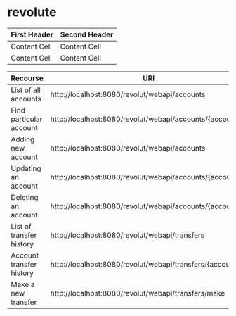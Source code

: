 # revolute

| First Header  | Second Header |
| ------------- | ------------- |
| Content Cell  | Content Cell  |
| Content Cell  | Content Cell  |


| Recourse |	URI	| Method |
|----------|------|--------|
| List of all accounts |	http://localhost:8080/revolut/webapi/accounts |	GET |
| Find particular account |	http://localhost:8080/revolut/webapi/accounts/{accountID}	| GET |
| Adding new account	| http://localhost:8080/revolut/webapi/accounts	| POST |
| Updating an account	| http://localhost:8080/revolut/webapi/accounts/{accountID}	| PUT |
| Deleting an account	| http://localhost:8080/revolut/webapi/accounts/{accountID}	| DELETE |
| List of transfer history	| http://localhost:8080/revolut/webapi/transfers | GET |
| Account transfer history	| http://localhost:8080/revolut/webapi/transfers/{accountID}	| GET |
| Make a new transfer	| http://localhost:8080/revolut/webapi/transfers/make	| POST |
